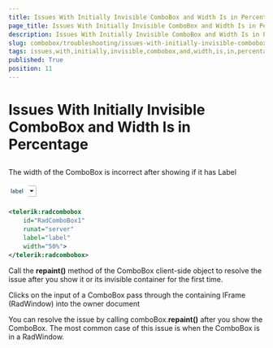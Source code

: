 ```yaml
---
title: Issues With Initially Invisible ComboBox and Width Is in Percentage
page_title: Issues With Initially Invisible ComboBox and Width Is in Percentage | RadComboBox for ASP.NET AJAX Documentation
description: Issues With Initially Invisible ComboBox and Width Is in Percentage
slug: combobox/troubleshooting/issues-with-initially-invisible-combobox-and-width-is-in-percentage
tags: issues,with,initially,invisible,combobox,and,width,is,in,percentage
published: True
position: 11
---
```


# Issues With Initially Invisible ComboBox and Width Is in Percentage



## 

The width of the ComboBox is incorrect after showing if it has Label

![ComboBox Not Initially Visible](images/combobox_initiallyinvisiblecomboboxwithlabelandpercentagewidth.png)

````XML
<telerik:radcombobox 
	id="RadComboBox1" 
	runat="server" 
	label="label"
	width="50%">
</telerik:radcombobox>
````



Call the **repaint()** method of the ComboBox client-side object to resolve the issue after you show it or its invisible container for the first time.

Clicks on the input of a ComboBox pass through the containing IFrame (RadWindow) into the owner document

You can resolve the issue by calling comboBox.**repaint()** after you show the ComboBox. The most common case of this issue is when the ComboBox is in a RadWindow.
